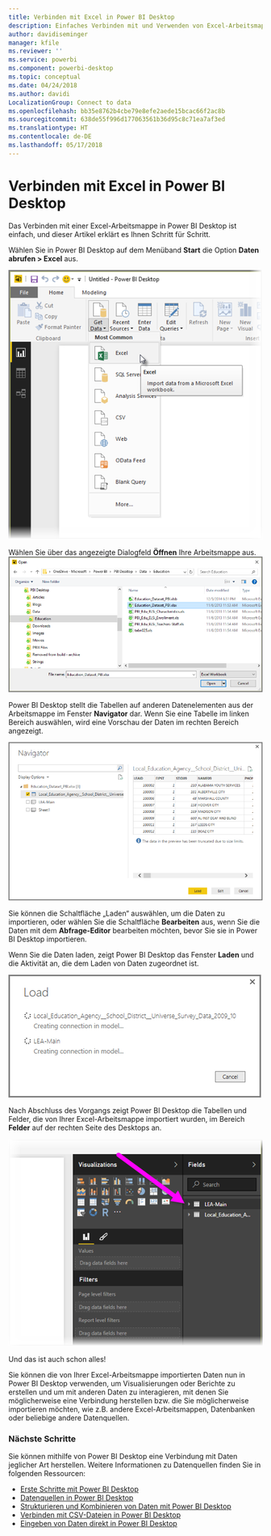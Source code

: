 ```yaml
---
title: Verbinden mit Excel in Power BI Desktop
description: Einfaches Verbinden mit und Verwenden von Excel-Arbeitsmappen in Power BI Desktop
author: davidiseminger
manager: kfile
ms.reviewer: ''
ms.service: powerbi
ms.component: powerbi-desktop
ms.topic: conceptual
ms.date: 04/24/2018
ms.author: davidi
LocalizationGroup: Connect to data
ms.openlocfilehash: bb35e8762b4cbe79e8efe2aede15bcac66f2ac8b
ms.sourcegitcommit: 638de55f996d177063561b36d95c8c71ea7af3ed
ms.translationtype: HT
ms.contentlocale: de-DE
ms.lasthandoff: 05/17/2018
---
```

# <a name="connect-to-excel-in-power-bi-desktop"></a>Verbinden mit Excel in Power BI Desktop
Das Verbinden mit einer Excel-Arbeitsmappe in Power BI Desktop ist einfach, und dieser Artikel erklärt es Ihnen Schritt für Schritt.

Wählen Sie in Power BI Desktop auf dem Menüband **Start** die Option **Daten abrufen > Excel** aus.

![](media/desktop-connect-excel/connect_to_excel_1.png)

Wählen Sie über das angezeigte Dialogfeld **Öffnen** Ihre Arbeitsmappe aus.
![](media/desktop-connect-excel/connect_to_excel_2.png)

Power BI Desktop stellt die Tabellen auf anderen Datenelementen aus der Arbeitsmappe im Fenster **Navigator** dar. Wenn Sie eine Tabelle im linken Bereich auswählen, wird eine Vorschau der Daten im rechten Bereich angezeigt.

![](media/desktop-connect-excel/connect_to_excel_3.png)

Sie können die Schaltfläche „Laden“ auswählen, um die Daten zu importieren, oder wählen Sie die Schaltfläche **Bearbeiten** aus, wenn Sie die Daten mit dem **Abfrage-Editor** bearbeiten möchten, bevor Sie sie in Power BI Desktop importieren.

Wenn Sie die Daten laden, zeigt Power BI Desktop das Fenster **Laden** und die Aktivität an, die dem Laden von Daten zugeordnet ist.  

![](media/desktop-connect-excel/connect_to_excel_4.png)

Nach Abschluss des Vorgangs zeigt Power BI Desktop die Tabellen und Felder, die von Ihrer Excel-Arbeitsmappe importiert wurden, im Bereich **Felder** auf der rechten Seite des Desktops an.

![](media/desktop-connect-excel/connect_to_excel_5.png)

Und das ist auch schon alles!

Sie können die von Ihrer Excel-Arbeitsmappe importierten Daten nun in Power BI Desktop verwenden, um Visualisierungen oder Berichte zu erstellen und um mit anderen Daten zu interagieren, mit denen Sie möglicherweise eine Verbindung herstellen bzw. die Sie möglicherweise importieren möchten, wie z.B. andere Excel-Arbeitsmappen, Datenbanken oder beliebige andere Datenquellen.

### <a name="next-steps"></a>Nächste Schritte
Sie können mithilfe von Power BI Desktop eine Verbindung mit Daten jeglicher Art herstellen. Weitere Informationen zu Datenquellen finden Sie in folgenden Ressourcen:

* [Erste Schritte mit Power BI Desktop](desktop-getting-started.md)
* [Datenquellen in Power BI Desktop](desktop-data-sources.md)
* [Strukturieren und Kombinieren von Daten mit Power BI Desktop](desktop-shape-and-combine-data.md)
* [Verbinden mit CSV-Dateien in Power BI Desktop](desktop-connect-csv.md)   
* [Eingeben von Daten direkt in Power BI Desktop](desktop-enter-data-directly-into-desktop.md)   

